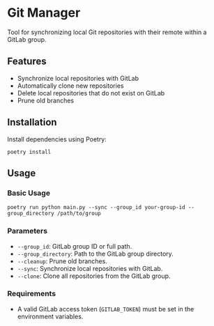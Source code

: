 # Git Manager

Tool for synchronizing local Git repositories with their remote within a GitLab group.

## Features

- Synchronize local repositories with GitLab
- Automatically clone new repositories
- Delete local repositories that do not exist on GitLab
- Prune old branches

## Installation

Install dependencies using Poetry:

```
poetry install
```

## Usage

### Basic Usage

```
poetry run python main.py --sync --group_id your-group-id --group_directory /path/to/group
```

### Parameters

- `--group_id`: GitLab group ID or full path.
- `--group_directory`: Path to the GitLab group directory.
- `--cleanup`: Prune old branches.
- `--sync`: Synchronize local repositories with GitLab.
- `--clone`: Clone all repositories from the GitLab group.

### Requirements

- A valid GitLab access token (`GITLAB_TOKEN`) must be set in the environment variables.

